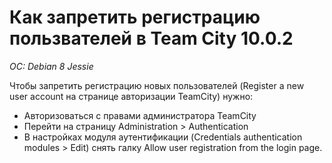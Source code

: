 # Как запретить регистрацию пользвателей в Team City 10.0.2
*OC: Debian 8 Jessie*

Чтобы запретить регистрацию новых пользователей (Register a new user account на странице авторизации TeamCity) нужно:

* Авторизоваться с правами администратора TeamCity
* Перейти на страницу Administration > Authentication
* В настройках модуля аутентификации (Credentials authentication modules > Edit) снять галку Allow user registration from the login page. 
